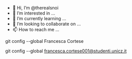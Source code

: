- 👋 Hi, I’m @therealsnoi
- 👀 I’m interested in ...
- 🌱 I’m currently learning ...
- 💞️ I’m looking to collaborate on ...
- 📫 How to reach me ...

<!---
therealsnoi/therealsnoi is a ✨ special ✨ repository because its `README.md` (this file) appears on your GitHub profile.
You can click the Preview link to take a look at your changes.
--->git config --global Francesca Cortese
git config --global francesca.cortese001@studenti.unicz.it

